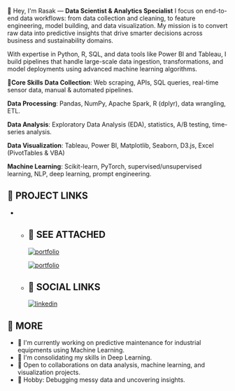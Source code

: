 👋 Hey, I'm Rasak — **Data Scientist & Analytics Specialist**
I focus on end-to-end data workflows: from data collection and cleaning, to feature engineering, model building, and data visualization. My mission is to convert raw data into predictive insights that drive smarter decisions across business and sustainability domains.

With expertise in Python, R, SQL, and data tools like Power BI and Tableau, I build pipelines that handle large-scale data ingestion, transformations, and model deployments using advanced machine learning algorithms.

🔧**Core Skills**
**Data Collection**: Web scraping, APIs, SQL queries, real-time sensor data, manual & automated pipelines.

**Data Processing**: Pandas, NumPy, Apache Spark, R (dplyr), data wrangling, ETL.

**Data Analysis**: Exploratory Data Analysis (EDA), statistics, A/B testing, time-series analysis.

**Data Visualization**: Tableau, Power BI, Matplotlib, Seaborn, D3.js, Excel (PivotTables & VBA)

**Machine Learning**: Scikit-learn, PyTorch, supervised/unsupervised learning, NLP, deep learning, prompt engineering.

## 🚀 PROJECT LINKS
*   - ## 🔗 SEE ATTACHED
      [![portfolio](https://img.shields.io/badge/CorrosionAnalysis-000?style=for-the-badge&logo=ko-fi&logoColor=white)](https://github.com/RasakAnalysis/CorrosionAnalysis)

      [![portfolio](https://img.shields.io/badge/BeachGroupAnalysis-000?style=for-the-badge&logo=ko-fi&logoColor=white)](https://github.com/RasakAnalysis/BeachGroupAnalysis)
   
    - ## 🔗 SOCIAL LINKS
      [![linkedin](https://img.shields.io/badge/linkedin-0A66C2?style=for-the-badge&logo=linkedin&logoColor=white)](https://www.linkedin.com/login/)

## 🚀 MORE
   * 🔭 I'm currently working on predictive maintenance for industrial equipments using Machine Learning.
   * 🌱 I'm consolidating my skills in Deep Learning.
   * 👯 Open to collaborations on data analysis, machine learning, and visualization projects.
   * 🧠 Hobby: Debugging messy data and uncovering insights.
